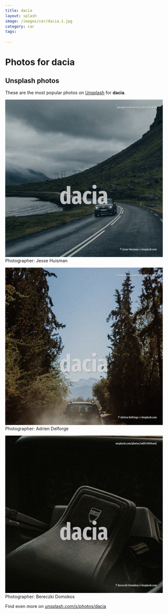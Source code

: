 ```yaml
---
title: dacia
layout: splash
image: /images/car/dacia.1.jpg
category: car
tags:

---
```

# Photos for dacia
 
## Unsplash photos
These are the most popular photos on [Unsplash](https://unsplash.com) for **dacia**.
 
![dacia](/images/car/dacia.1.jpg)
Photographer:  Jesse Huisman
 
![dacia](/images/car/dacia.2.jpg)
Photographer:  Adrien Delforge
 
![dacia](/images/car/dacia.3.jpg)
Photographer:  Bereczki Domokos
 
Find even more on [unsplash.com/s/photos/dacia](https://unsplash.com/s/photos/dacia)
 
